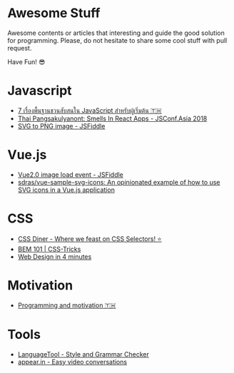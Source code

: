 # Awesome Stuff

Awesome contents or articles that interesting and guide the good solution for programming. Please, do not hesitate to share some cool stuff with pull request.

Have Fun! 😎

# Javascript

- [7 เรื่องพื้นฐานชวนสับสนใน JavaScript สำหรับผู้เริ่มต้น 🇹🇭](https://www.babelcoder.com/blog/posts/7-common-misunderstandings-in-javascript)
- [Thai Pangsakulyanont: Smells In React Apps - JSConf.Asia 2018](https://www.youtube.com/watch?v=xBa0_b-5XDw)
- [SVG to PNG image - JSFiddle](http://jsfiddle.net/epistemex/xfh7nctk/23/)


# Vue.js
- [Vue2.0 image load event - JSFiddle](http://jsfiddle.net/nobu222/xr0g3Lco/)
- [sdras/vue-sample-svg-icons: An opinionated example of how to use SVG icons in a Vue.js application](https://github.com/sdras/vue-sample-svg-icons/blob/master/LICENSE)

# CSS

- [CSS Diner - Where we feast on CSS Selectors! ⭐️](https://flukeout.github.io/)
- [BEM 101 | CSS-Tricks](https://css-tricks.com/bem-101/)
- [Web Design in 4 minutes](https://jgthms.com/web-design-in-4-minutes/)

# Motivation
- [Programming and motivation 🇹🇭](https://www.facebook.com/notes/thai-pangsakulyanont/programming-and-motivation/10154985937599088/)

# Tools
- [LanguageTool - Style and Grammar Checker](https://www.languagetool.org/)
- [appear.in - Easy video conversations](https://appear.in/)